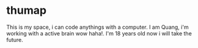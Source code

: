 # thumap
This is my space, i can code anythings with a computer. I am Quang, i'm working with a active brain wow haha!. I'm 18 years old now i will take the future.
